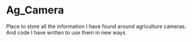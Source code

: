 # Ag_Camera
Place to store all the information I have found around agriculture cameras. And code I have written to use them in new ways
